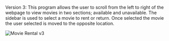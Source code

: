 Version 3: This program allows the user to scroll from the left to right of the webpage to view movies in two sections; available and unavailable. The sidebar is used to select a movie to rent or return. Once selected the movie the user selected is moved to the opposite location. 

![Movie Rental v3](https://user-images.githubusercontent.com/62902638/78942209-2c434080-7a87-11ea-931b-1a1d1786dbe2.gif)